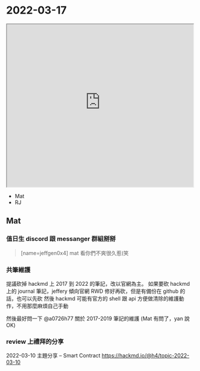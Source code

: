# 2022-03-17

<iframe src="https://photos.hackingthursday.org/2022-2022-03-17" width="100%" height="440px"></iframe>

- Mat
- RJ

## Mat

### 值日生 discord 跟 messanger 群組掰掰

> [name=jeffgen0x4] mat 看你們不爽很久惹(笑

### 共筆維護

提議砍掉 hackmd 上 2017 到 2022 的筆記，改以官網為主。
如果要砍 hackmd 上的 journal 筆記，jeffery 傾向官網 RWD 修好再砍，但是有備份在 github 的話，也可以先砍 
然後 hackmd 可能有官方的 shell 跟 api 方便做清除的維護動作，不用那麼麻煩自己手動 

然後最好問一下 @a0726h77 關於 2017-2019 筆記的維護
(Mat 有問了，yan 說 OK)

### review 上禮拜的分享 

2022-03-10 主題分享 – Smart Contract
https://hackmd.io/@h4/topic-2022-03-10

